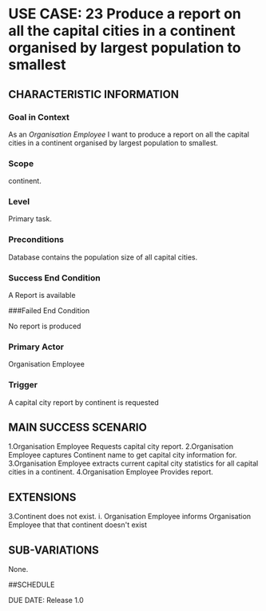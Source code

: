 # USE CASE: 23 Produce a report on all the capital cities in a continent organised by largest population to smallest

## CHARACTERISTIC INFORMATION

### Goal in Context

As an *Organisation Employee* I want to produce a report on all the capital cities in a continent organised by largest population to smallest.

### Scope

continent.

### Level

Primary task.

### Preconditions

Database contains the population size of all capital cities.

### Success End Condition

A Report is available

###Failed End Condition

No report is produced

### Primary Actor

Organisation Employee

### Trigger

A capital city report by continent is requested

## MAIN SUCCESS SCENARIO

1.Organisation Employee Requests capital city report.
2.Organisation Employee captures Continent name to get capital city information for.
3.Organisation Employee extracts current capital city statistics for all capital cities in a continent.
4.Organisation Employee Provides report.

## EXTENSIONS

3.Continent does not exist.
    i. Organisation Employee informs Organisation Employee that that continent doesn't exist

## SUB-VARIATIONS

None.

##SCHEDULE

DUE DATE: Release 1.0